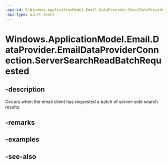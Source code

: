 ----api-id: E:Windows.ApplicationModel.Email.DataProvider.EmailDataProviderConnection.ServerSearchReadBatchRequested
-api-type: winrt event
---<!-- Event syntaxpublic event Windows.Foundation.TypedEventHandler ServerSearchReadBatchRequested<Windows.ApplicationModel.Email.DataProvider.EmailDataProviderConnection,  Windows.ApplicationModel.Email.DataProvider.EmailMailboxServerSearchReadBatchRequestEventArgs>--># Windows.ApplicationModel.Email.DataProvider.EmailDataProviderConnection.ServerSearchReadBatchRequested## -descriptionOccurs when the email client has requested a batch of server-side search results.## -remarks## -examples## -see-also